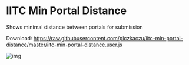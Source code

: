 # IITC Min Portal Distance
Shows minimal distance between portals for submission

Download: https://raw.githubusercontent.com/piczkaczu/iitc-min-portal-distance/master/iitc-min-portal-distance.user.js

![img](https://raw.githubusercontent.com/piczkaczu/iitc-min-portal-distance/master/iitc-min-portal-distance.png)
